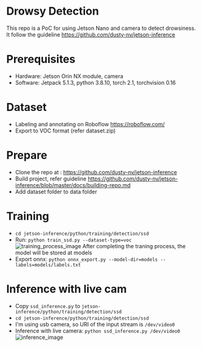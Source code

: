 # Drowsy Detection
This repo is a PoC for using Jetson Nano and camera to detect drowsiness. It follow the guideline https://github.com/dusty-nv/jetson-inference

# Prerequisites
- Hardware: Jetson Orin NX module, camera
- Software: Jetpack 5.1.3, python 3.8.10, torch 2.1, torchvision 0.16
# Dataset
- Labeling and annotating on Roboflow https://roboflow.com/
- Export to VOC format (refer dataset.zip)
# Prepare
- Clone the repo at : https://github.com/dusty-nv/jetson-inference
- Build project, refer guideline https://github.com/dusty-nv/jetson-inference/blob/master/docs/building-repo.md
- Add dataset folder to data folder
# Training
- ```cd jetson-inference/python/training/detection/ssd```
- Run: ```python train_ssd.py --dataset-type=voc```
  ![training_process_image](https://github.com/user-attachments/assets/9e6a4c63-1a4d-4e5d-af75-643dcc63e29c)
After completing the traning process, the model will be stored at models
- Export onnx: ```python onnx_export.py --model-dir=models --labels=models/labels.txt```

# Inference with live cam
- Copy ```ssd_inference.py``` to ```jetson-inference/python/training/detection/ssd```
- ```cd jetson-inference/python/training/detection/ssd```
- I'm using usb camera, so URI of the input stream is ```/dev/video0```
- Inference with live camera: ```python ssd_inference.py /dev/video0```
  ![inference_image](https://github.com/user-attachments/assets/cea6774d-7c7b-48a0-9bc9-f8eff76bb50d)

